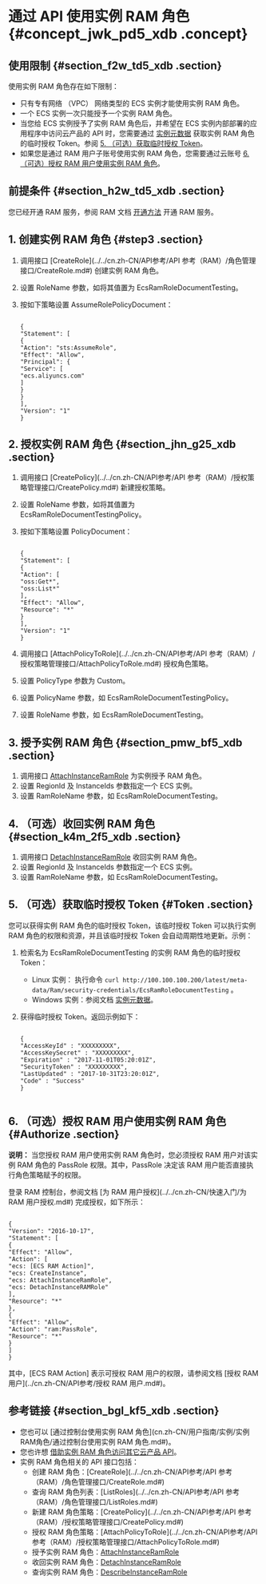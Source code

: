 # 通过 API 使用实例 RAM 角色 {#concept_jwk_pd5_xdb .concept}

## 使用限制 {#section_f2w_td5_xdb .section}

使用实例 RAM 角色存在如下限制：

-   只有专有网络 （VPC） 网络类型的 ECS 实例才能使用实例 RAM 角色。
-   一个 ECS 实例一次只能授予一个实例 RAM 角色。
-   当您给 ECS 实例授予了实例 RAM 角色后，并希望在 ECS 实例内部部署的应用程序中访问云产品的 API 时，您需要通过 [实例元数据](cn.zh-CN/用户指南/实例/实例自定义/元数据/实例元数据.md#) 获取实例 RAM 角色的临时授权 Token。参阅 [5. （可选）获取临时授权 Token](#Token)。
-   如果您是通过 RAM 用户子账号使用实例 RAM 角色，您需要通过云账号 [6. （可选）授权 RAM 用户使用实例 RAM 角色](#Authorize)。

## 前提条件 {#section_h2w_td5_xdb .section}

您已经开通 RAM 服务，参阅 RAM 文档 [开通方法](../../cn.zh-CN/产品定价/开通方法.md#) 开通 RAM 服务。

## 1. 创建实例 RAM 角色 {#step3 .section}

1.  调用接口 [CreateRole](../../cn.zh-CN/API参考/API 参考（RAM）/角色管理接口/CreateRole.md#) 创建实例 RAM 角色。
2.  设置 RoleName 参数，如将其值置为 EcsRamRoleDocumentTesting。
3.  按如下策略设置 AssumeRolePolicyDocument：

    ```
    
    {
    "Statement": [
    {
    "Action": "sts:AssumeRole",
    "Effect": "Allow",
    "Principal": {
    "Service": [
    "ecs.aliyuncs.com"
    ]
    }
    }
    ],
    "Version": "1"
    }
    ```


## 2. 授权实例 RAM 角色 {#section_jhn_g25_xdb .section}

1.  调用接口 [CreatePolicy](../../cn.zh-CN/API参考/API 参考（RAM）/授权策略管理接口/CreatePolicy.md#) 新建授权策略。
2.  设置 RoleName 参数，如将其值置为 EcsRamRoleDocumentTestingPolicy。
3.  按如下策略设置 PolicyDocument：

    ```
    
    {
    "Statement": [
    {
    "Action": [
    "oss:Get*",
    "oss:List*"
    ],
    "Effect": "Allow",
    "Resource": "*"
    }
    ],
    "Version": "1"
    }
    ```

4.  调用接口 [AttachPolicyToRole](../../cn.zh-CN/API参考/API 参考（RAM）/授权策略管理接口/AttachPolicyToRole.md#) 授权角色策略。
5.  设置 PolicyType 参数为 Custom。
6.  设置 PolicyName 参数，如 EcsRamRoleDocumentTestingPolicy。
7.  设置 RoleName 参数，如 EcsRamRoleDocumentTesting。

## 3. 授予实例 RAM 角色 {#section_pmw_bf5_xdb .section}

1.  调用接口 [AttachInstanceRamRole](../cn.zh-CN/API参考/实例/AttachInstanceRamRole.md#) 为实例授予 RAM 角色。
2.  设置 RegionId 及 InstanceIds 参数指定一个 ECS 实例。
3.  设置 RamRoleName 参数，如 EcsRamRoleDocumentTesting。

## 4. （可选）收回实例 RAM 角色 {#section_k4m_2f5_xdb .section}

1.  调用接口 [DetachInstanceRamRole](../cn.zh-CN/API参考/实例/DetachInstanceRamRole.md#) 收回实例 RAM 角色。
2.  设置 RegionId 及 InstanceIds 参数指定一个 ECS 实例。
3.  设置 RamRoleName 参数，如 EcsRamRoleDocumentTesting。

## 5. （可选）获取临时授权 Token {#Token .section}

您可以获得实例 RAM 角色的临时授权 Token，该临时授权 Token 可以执行实例 RAM 角色的权限和资源，并且该临时授权 Token 会自动周期性地更新。示例：

1.  检索名为 EcsRamRoleDocumentTesting 的实例 RAM 角色的临时授权 Token：
    -   Linux 实例： 执行命令 `curl http://100.100.100.200/latest/meta-data/Ram/security-credentials/EcsRamRoleDocumentTesting` 。
    -   Windows 实例：参阅文档 [实例元数据](cn.zh-CN/用户指南/实例/实例自定义/元数据/实例元数据.md#)。
2.  获得临时授权 Token。返回示例如下：

    ```
    
    {
    "AccessKeyId" : "XXXXXXXXX",
    "AccessKeySecret" : "XXXXXXXXX",
    "Expiration" : "2017-11-01T05:20:01Z",
    "SecurityToken" : "XXXXXXXXX",
    "LastUpdated" : "2017-10-31T23:20:01Z",
    "Code" : "Success"
    }
    
    
    ```


## 6. （可选）授权 RAM 用户使用实例 RAM 角色 {#Authorize .section}

**说明：** 当您授权 RAM 用户使用实例 RAM 角色时，您必须授权 RAM 用户对该实例 RAM 角色的 PassRole 权限。其中，PassRole 决定该 RAM 用户能否直接执行角色策略赋予的权限。

登录 RAM 控制台，参阅文档 [为 RAM 用户授权](../../cn.zh-CN/快速入门/为 RAM 用户授权.md#) 完成授权，如下所示：

```

{
"Version": "2016-10-17",
"Statement": [
{
"Effect": "Allow",
"Action": [
"ecs: [ECS RAM Action]",
"ecs: CreateInstance",
"ecs: AttachInstanceRamRole",
"ecs: DetachInstanceRAMRole"
],
"Resource": "*"
},
{
"Effect": "Allow",
"Action": "ram:PassRole",
"Resource": "*"
}
]
}
```

其中，\[ECS RAM Action\] 表示可授权 RAM 用户的权限，请参阅文档 [授权 RAM 用户](../cn.zh-CN/API参考/授权 RAM 用户.md#)。

## 参考链接 {#section_bgl_kf5_xdb .section}

-   您也可以 [通过控制台使用实例 RAM 角色](cn.zh-CN/用户指南/实例/实例RAM角色/通过控制台使用实例 RAM 角色.md#)。
-   您也许想 [借助实例 RAM 角色访问其它云产品 API](https://help.aliyun.com/document_detail/54579.html)。
-   实例 RAM 角色相关的 API 接口包括：
    -   创建 RAM 角色：[CreateRole](../../cn.zh-CN/API参考/API 参考（RAM）/角色管理接口/CreateRole.md#)
    -   查询 RAM 角色列表：[ListRoles](../../cn.zh-CN/API参考/API 参考（RAM）/角色管理接口/ListRoles.md#)
    -   新建 RAM 角色策略：[CreatePolicy](../../cn.zh-CN/API参考/API 参考（RAM）/授权策略管理接口/CreatePolicy.md#)
    -   授权 RAM 角色策略：[AttachPolicyToRole](../../cn.zh-CN/API参考/API 参考（RAM）/授权策略管理接口/AttachPolicyToRole.md#)
    -   授予实例 RAM 角色：[AttachInstanceRamRole](../cn.zh-CN/API参考/实例/AttachInstanceRamRole.md#)
    -   收回实例 RAM 角色：[DetachInstanceRamRole](../cn.zh-CN/API参考/实例/DetachInstanceRamRole.md#)
    -   查询实例 RAM 角色：[DescribeInstanceRamRole](../cn.zh-CN/API参考/实例/DescribeInstanceRamRole.md#)

